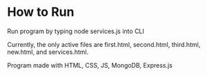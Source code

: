 # How to Run

Run program by typing node services.js into CLI

Currently, the only active files are first.html, second.html, third.html, new.html, and services.html. 

Program made with HTML, CSS, JS, MongoDB, Express.js